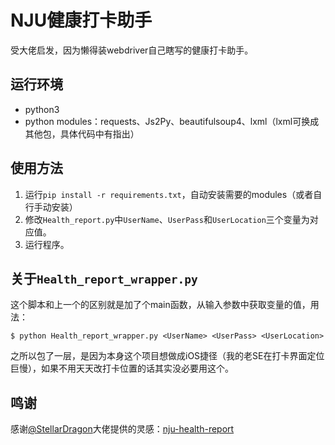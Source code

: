 # NJU健康打卡助手
受大佬启发，因为懒得装webdriver自己瞎写的健康打卡助手。

## 运行环境
* python3
* python modules：requests、Js2Py、beautifulsoup4、lxml（lxml可换成其他包，具体代码中有指出）

## 使用方法
1. 运行`pip install -r requirements.txt`，自动安装需要的modules（或者自行手动安装）
2. 修改`Health_report.py`中`UserName`、`UserPass`和`UserLocation`三个变量为对应值。
3. 运行程序。

## 关于`Health_report_wrapper.py`
这个脚本和上一个的区别就是加了个main函数，从输入参数中获取变量的值，用法：
```plain
$ python Health_report_wrapper.py <UserName> <UserPass> <UserLocation>
```
之所以包了一层，是因为本身这个项目想做成iOS捷径（我的老SE在打卡界面定位巨慢），如果不用天天改打卡位置的话其实没必要用这个。   

## 鸣谢
感谢[@StellarDragon](https://github.com/StellarDragon)大佬提供的灵感：[nju-health-report](https://github.com/StellarDragon/nju-health-report)